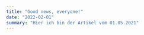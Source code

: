 ```yaml
---
title: "Good news, everyone!"
date: "2022-02-01"
summary: "Hier ich bin der Artikel vom 01.05.2021"
---
```

